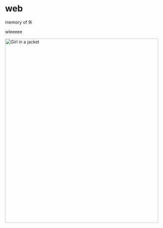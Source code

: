 # web
 memory of 9i

wleeeee

<img src="https://www.smartblsolo.com/foto/202109271632720453.png" alt="Girl in a jacket" width="500" height="600">
